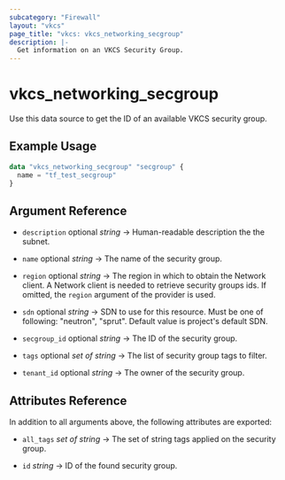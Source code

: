 ```yaml
---
subcategory: "Firewall"
layout: "vkcs"
page_title: "vkcs: vkcs_networking_secgroup"
description: |-
  Get information on an VKCS Security Group.
---
```


# vkcs_networking_secgroup

Use this data source to get the ID of an available VKCS security group.

## Example Usage

```terraform
data "vkcs_networking_secgroup" "secgroup" {
  name = "tf_test_secgroup"
}
```

## Argument Reference
- `description` optional *string* &rarr;  Human-readable description the the subnet.

- `name` optional *string* &rarr;  The name of the security group.

- `region` optional *string* &rarr;  The region in which to obtain the Network client. A Network client is needed to retrieve security groups ids. If omitted, the `region` argument of the provider is used.

- `sdn` optional *string* &rarr;  SDN to use for this resource. Must be one of following: "neutron", "sprut". Default value is project's default SDN.

- `secgroup_id` optional *string* &rarr;  The ID of the security group.

- `tags` optional *set of* *string* &rarr;  The list of security group tags to filter.

- `tenant_id` optional *string* &rarr;  The owner of the security group.


## Attributes Reference
In addition to all arguments above, the following attributes are exported:
- `all_tags` *set of* *string* &rarr;  The set of string tags applied on the security group.

- `id` *string* &rarr;  ID of the found security group.


